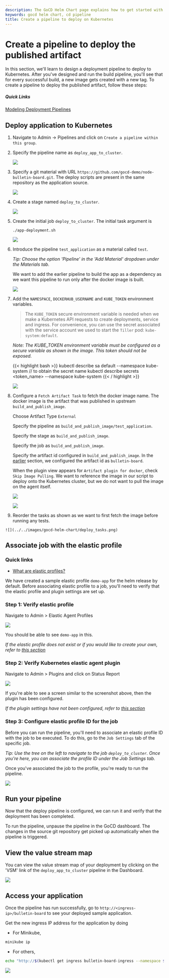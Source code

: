 ```yaml
---
description: The GoCD Helm Chart page explains how to get started with GoCD for kubernetes using Helm.
keywords: gocd helm chart, cd pipeline
title: Create a pipeline to deploy on Kubernetes
---
```

# Create a pipeline to deploy the published artifact

In this section, we'll learn to design a deployment pipeline to deploy to Kubernetes. After you've designed and run the build pipeline, you'll see that for every successful build, a new image gets created with a new tag. To create a pipeline to deploy the published artifact, follow these steps:   

##### Quick Links

[Modeling Deployment Pipelines](https://www.gocd.org/tags/modeling-deployment-pipelines.html)

## Deploy application to Kubernetes
 
1. Navigate to Admin -> Pipelines and click on `Create a pipeline within this group`.

2. Specify the pipeline name as `deploy_app_to_cluster`.

    ![](../../images/gocd-helm-chart/pipeline_wizard_deploy_pipeline.png)

3. Specify a git material with URL `https://github.com/gocd-demo/node-bulletin-board.git`. The deploy scripts are present in the same repository as the application source.

    ![](../../images/gocd-helm-chart/deploy_add_material.png)

4. Create a stage named `deploy_to_cluster`.

    ![](../../images/gocd-helm-chart/deploy_add_stage.png)

5. Create the initial job `deploy_to_cluster`. The initial task argument is

    `./app-deployment.sh`

    ![](../../images/gocd-helm-chart/deploy_add_job.png)

6. Introduce the pipeline `test_application` as a material called `test`. 
    
    *Tip: Choose the option 'Pipeline' in the 'Add Material' dropdown under the Materials tab.*

    We want to add the earlier pipeline to build the app as a dependency as we want this pipeline to run only after the docker image is built. 
    
    ![](../../images/gocd-helm-chart/deploy_add_pipeline_dep.png)

7. Add the `NAMESPACE`, `DOCKERHUB_USERNAME` and `KUBE_TOKEN` environment variables.

    > The `KUBE_TOKEN` secure environment variable is needed when we make a Kubernetes API requests to create deployments, service and ingress.
    For convenience, you can use the secret associated with the service account we used to start the `Tiller` pod: `kube-system:default`.  

    *Note: The KUBE_TOKEN environment variable must be configured as a secure variable as shown in the image. This token should not be exposed.*
    
    {{< highlight bash >}}
    kubectl describe sa default --namespace kube-system // to obtain the secret name
    kubectl describe secrets <token_name> --namespace kube-system
{{< / highlight >}}

    ![](../../images/gocd-helm-chart/env_vars_deploy.png)
    
8. Configure a `Fetch Artifact Task` to fetch the docker image name. The docker image is the artifact that was published in upstream `build_and_publish_image`.

    Choose Artifact Type `External`

    Specify the pipeline as `build_and_publish_image/test_application`.

    Specify the stage as `build_and_publish_image`.

    Specify the job as `build_and_publish_image`.

    Specify the artifact id configured in `build_and_publish_image`. In the [earlier](creating_a_build_pipeline.html#publish-your-application-image-to-docker-hub) section, we configured the artifact id as `bulletin-board`.

    When the plugin view appears for `Artifact plugin for docker`, check `Skip Image Pulling`. We want to reference the image in our script to deploy onto the Kubernetes cluster, but we do not want to pull the image on the agent itself.

    ![](../../images/gocd-helm-chart/deploy_fetch_task_1.png)

    ![](../../images/gocd-helm-chart/deploy_fetch_task_2.png)

    
10.  Reorder the tasks as shown as we want to first fetch the image before running any tests.

    ![](../../images/gocd-helm-chart/deploy_tasks.png)

## Associate job with the elastic profile

### Quick links

- [What are elastic profiles?](../../configuration/configuration_reference.html#agentProfile)

We have created a sample elastic profile `demo-app` for the helm release by default. Before associating elastic profile to a job, you'll need to verify that the elastic profile and plugin settings are set up.

### Step 1: Verify elastic profile

Navigate to Admin > Elastic Agent Profiles

![](../../images/gocd-helm-chart/demo_app_profile.png)

You should be able to see `demo-app` in this.

*If the elastic profile does not exist or if you would like to create your own, refer to [this section](../gocd_helm_chart/configure_k8s_ea_plugin.html#create-an-elastic-profile)*

### Step 2: Verify Kubernetes elastic agent plugin

Navigate to Admin > Plugins and click on Status Report

![](../../images/gocd-helm-chart/plugin_status.png)

If you're able to see a screen similar to the screenshot above, then the plugin has been configured.

*If the plugin settings have not been configured, refer to [this section](../gocd_helm_chart/configure_k8s_ea_plugin.html)*

### Step 3: Configure elastic profile ID for the job

Before you can run the pipeline, you'll need to associate an elastic profile ID with the job to be executed. To do this, go to the `Job Settings` tab of the specific job.

*Tip: Use the tree on the left to navigate to the job `deploy_to_cluster`. Once you're here, you can associate the profile ID under the Job Settings tab.*

Once you've associated the job to the profile, you're ready to run the pipeline.

![](../../images/gocd-helm-chart/deploy_associate_with_profile.png)

## Run your pipeline

Now that the deploy pipeline is configured, we can run it and verify that the deployment has been completed.

To run the pipeline, unpause the pipeline in the GoCD dashboard. The changes in the source git repository get picked up automatically when the pipeline is triggered.

## View the value stream map

You can view the value stream map of your deployment by clicking on the 'VSM' link of the `deploy_app_to_cluster` pipeline in the Dashboard. 

![](../../images/gocd-helm-chart/value_stream_map.png)

## Access your application

Once the pipeline has run successfully, go to `http://<ingress-ip>/bulletin-board` to see your deployed sample application.

Get the new ingress IP address for the application by doing

- For Minikube,

```bash
minikube ip
```
- For others,

```bash
echo "http://$(kubectl get ingress bulletin-board-ingress --namespace $NAMESPACE -o jsonpath="{.status.loadBalancer.ingress[0]['ip']}")"
```

![](../../images/gocd-helm-chart/sample_application.png)
